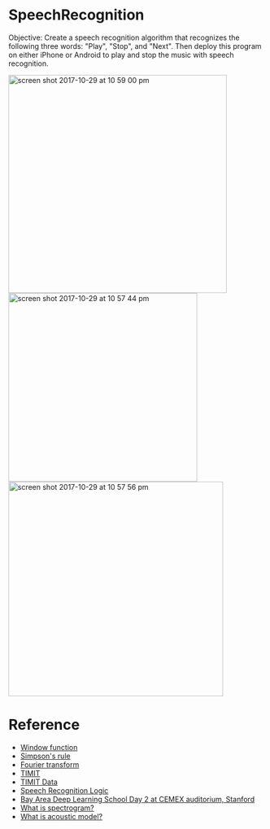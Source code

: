 # SpeechRecognition
Objective:
Create a speech recognition algorithm that recognizes the following three words: "Play", "Stop", and "Next". Then deploy this program on either iPhone or Android to play and stop the music with speech recognition.

<img width="429" alt="screen shot 2017-10-29 at 10 59 00 pm" src="https://user-images.githubusercontent.com/21322866/32156814-cc29b66a-bcfc-11e7-85cb-a83926a69496.png">
<img width="371" alt="screen shot 2017-10-29 at 10 57 44 pm" src="https://user-images.githubusercontent.com/21322866/32156770-a5ef09fa-bcfc-11e7-970d-3987552a5abe.png">
<img width="422" alt="screen shot 2017-10-29 at 10 57 56 pm" src="https://user-images.githubusercontent.com/21322866/32156771-a6084abe-bcfc-11e7-8b56-dffba2a20d30.png">

# Reference
* [Window function](https://en.wikipedia.org/wiki/Window_function)
* [Simpson's rule](https://www.intmath.com/integration/6-simpsons-rule.php)
* [Fourier transform](http://www.yukisako.xyz/entry/fourier-transform)
* [TIMIT](https://www.ldc.upenn.edu)
* [TIMIT Data](https://github.com/philipperemy/timit)
* [Speech Recognition Logic](https://medium.com/@ageitgey/machine-learning-is-fun-part-6-how-to-do-speech-recognition-with-deep-learning-28293c162f7a)
* [Bay Area Deep Learning School Day 2 at CEMEX auditorium, Stanford](https://youtu.be/9dXiAecyJrY?t=13874)
* [What is spectrogram?](https://en.wikipedia.org/wiki/Spectrogram)
* [What is acoustic model?](https://en.wikipedia.org/wiki/Acoustic_model)
